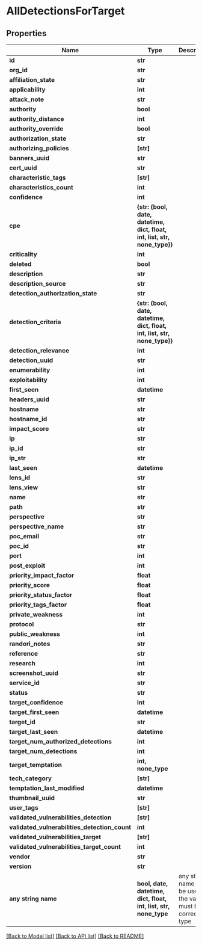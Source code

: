 # AllDetectionsForTarget


## Properties
Name | Type | Description | Notes
------------ | ------------- | ------------- | -------------
**id** | **str** |  | 
**org_id** | **str** |  | 
**affiliation_state** | **str** |  | [optional] 
**applicability** | **int** |  | [optional] 
**attack_note** | **str** |  | [optional] 
**authority** | **bool** |  | [optional] 
**authority_distance** | **int** |  | [optional] 
**authority_override** | **bool** |  | [optional] 
**authorization_state** | **str** |  | [optional] 
**authorizing_policies** | **[str]** |  | [optional] 
**banners_uuid** | **str** |  | [optional] 
**cert_uuid** | **str** |  | [optional] 
**characteristic_tags** | **[str]** |  | [optional] 
**characteristics_count** | **int** |  | [optional] 
**confidence** | **int** |  | [optional] 
**cpe** | **{str: (bool, date, datetime, dict, float, int, list, str, none_type)}** |  | [optional] 
**criticality** | **int** |  | [optional] 
**deleted** | **bool** |  | [optional] 
**description** | **str** |  | [optional] 
**description_source** | **str** |  | [optional] 
**detection_authorization_state** | **str** |  | [optional] 
**detection_criteria** | **{str: (bool, date, datetime, dict, float, int, list, str, none_type)}** |  | [optional] 
**detection_relevance** | **int** |  | [optional] 
**detection_uuid** | **str** |  | [optional] 
**enumerability** | **int** |  | [optional] 
**exploitability** | **int** |  | [optional] 
**first_seen** | **datetime** |  | [optional] 
**headers_uuid** | **str** |  | [optional] 
**hostname** | **str** |  | [optional] 
**hostname_id** | **str** |  | [optional] 
**impact_score** | **str** |  | [optional] 
**ip** | **str** |  | [optional] 
**ip_id** | **str** |  | [optional] 
**ip_str** | **str** |  | [optional] 
**last_seen** | **datetime** |  | [optional] 
**lens_id** | **str** |  | [optional] 
**lens_view** | **str** |  | [optional] 
**name** | **str** |  | [optional] 
**path** | **str** |  | [optional] 
**perspective** | **str** |  | [optional] 
**perspective_name** | **str** |  | [optional] 
**poc_email** | **str** |  | [optional] 
**poc_id** | **str** |  | [optional] 
**port** | **int** |  | [optional] 
**post_exploit** | **int** |  | [optional] 
**priority_impact_factor** | **float** |  | [optional] 
**priority_score** | **float** |  | [optional] 
**priority_status_factor** | **float** |  | [optional] 
**priority_tags_factor** | **float** |  | [optional] 
**private_weakness** | **int** |  | [optional] 
**protocol** | **str** |  | [optional] 
**public_weakness** | **int** |  | [optional] 
**randori_notes** | **str** |  | [optional] 
**reference** | **str** |  | [optional] 
**research** | **int** |  | [optional] 
**screenshot_uuid** | **str** |  | [optional] 
**service_id** | **str** |  | [optional] 
**status** | **str** |  | [optional] 
**target_confidence** | **int** |  | [optional] 
**target_first_seen** | **datetime** |  | [optional] 
**target_id** | **str** |  | [optional] 
**target_last_seen** | **datetime** |  | [optional] 
**target_num_authorized_detections** | **int** |  | [optional] 
**target_num_detections** | **int** |  | [optional] 
**target_temptation** | **int, none_type** |  | [optional] 
**tech_category** | **[str]** |  | [optional] 
**temptation_last_modified** | **datetime** |  | [optional] 
**thumbnail_uuid** | **str** |  | [optional] 
**user_tags** | **[str]** |  | [optional] 
**validated_vulnerabilities_detection** | **[str]** |  | [optional] 
**validated_vulnerabilities_detection_count** | **int** |  | [optional] 
**validated_vulnerabilities_target** | **[str]** |  | [optional] 
**validated_vulnerabilities_target_count** | **int** |  | [optional] 
**vendor** | **str** |  | [optional] 
**version** | **str** |  | [optional] 
**any string name** | **bool, date, datetime, dict, float, int, list, str, none_type** | any string name can be used but the value must be the correct type | [optional]

[[Back to Model list]](../README.md#documentation-for-models) [[Back to API list]](../README.md#documentation-for-api-endpoints) [[Back to README]](../README.md)


